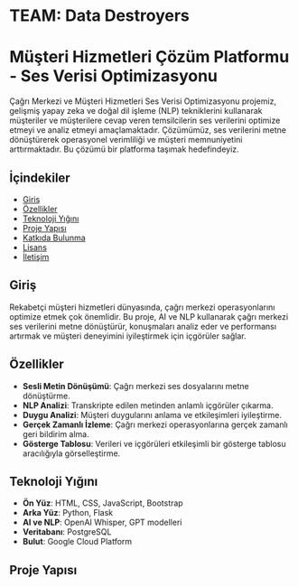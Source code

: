 # TEAM: Data Destroyers

# Müşteri Hizmetleri Çözüm Platformu - Ses Verisi Optimizasyonu

Çağrı Merkezi ve Müşteri Hizmetleri Ses Verisi Optimizasyonu projemiz, gelişmiş yapay zeka ve doğal dil işleme (NLP) tekniklerini kullanarak müşteriler ve müşterilere cevap veren temsilcilerin ses verilerini optimize etmeyi ve analiz etmeyi amaçlamaktadır. Çözümümüz, ses verilerini metne dönüştürerek operasyonel verimliliği ve müşteri memnuniyetini arttırmaktadır. Bu çözümü bir platforma taşımak hedefindeyiz.

## İçindekiler

- [Giriş](#giriş)
- [Özellikler](#özellikler)
- [Teknoloji Yığını](#teknoloji-yığını)
- [Proje Yapısı](#proje-yapısı)
- [Katkıda Bulunma](#katkıda-bulunma)
- [Lisans](#lisans)
- [İletişim](#iletişim)

## Giriş

Rekabetçi müşteri hizmetleri dünyasında, çağrı merkezi operasyonlarını optimize etmek çok önemlidir. Bu proje, AI ve NLP kullanarak çağrı merkezi ses verilerini metne dönüştürür, konuşmaları analiz eder ve performansı artırmak ve müşteri deneyimini iyileştirmek için içgörüler sağlar.

## Özellikler

- **Sesli Metin Dönüşümü**: Çağrı merkezi ses dosyalarını metne dönüştürme.
- **NLP Analizi**: Transkripte edilen metinden anlamlı içgörüler çıkarma.
- **Duygu Analizi**: Müşteri duygularını anlama ve etkileşimleri iyileştirme.
- **Gerçek Zamanlı İzleme**: Çağrı merkezi operasyonlarına gerçek zamanlı geri bildirim alma.
- **Gösterge Tablosu**: Verileri ve içgörüleri etkileşimli bir gösterge tablosu aracılığıyla görselleştirme.

## Teknoloji Yığını

- **Ön Yüz**: HTML, CSS, JavaScript, Bootstrap
- **Arka Yüz**: Python, Flask
- **AI ve NLP**: OpenAI Whisper, GPT modelleri
- **Veritabanı**: PostgreSQL
- **Bulut**: Google Cloud Platform

## Proje Yapısı

